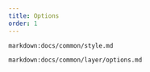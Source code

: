 ```yaml
---
title: Options
order: 1
---
```


`markdown:docs/common/style.md`

`markdown:docs/common/layer/options.md`
